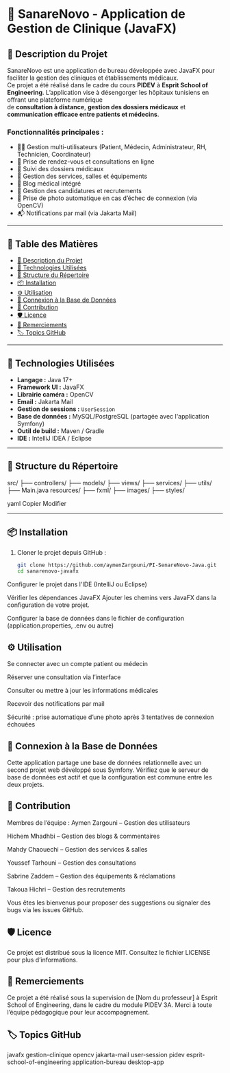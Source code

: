 # 🏥 SanareNovo - Application de Gestion de Clinique (JavaFX)

## 📖 Description du Projet

SanareNovo est une application de bureau développée avec JavaFX pour faciliter la gestion des cliniques et établissements médicaux.  
Ce projet a été réalisé dans le cadre du cours **PIDEV** à **Esprit School of Engineering**. L’application vise à désengorger les hôpitaux tunisiens en offrant une plateforme numérique  
de **consultation à distance**, **gestion des dossiers médicaux** et **communication efficace entre patients et médecins**.

### Fonctionnalités principales :

- 🧑‍⚕️ Gestion multi-utilisateurs (Patient, Médecin, Administrateur, RH, Technicien, Coordinateur)
- 📅 Prise de rendez-vous et consultations en ligne
- 📁 Suivi des dossiers médicaux
- 🏥 Gestion des services, salles et équipements
- 📰 Blog médical intégré
- 💼 Gestion des candidatures et recrutements
- 📸 Prise de photo automatique en cas d’échec de connexion (via OpenCV)
- 📬 Notifications par mail (via Jakarta Mail)

---

## 📑 Table des Matières

- [📖 Description du Projet](#-description-du-projet)
- [🧰 Technologies Utilisées](#-technologies-utilisées)
- [📁 Structure du Répertoire](#-structure-du-répertoire)
- [📦 Installation](#-installation)
- [⚙️ Utilisation](#️-utilisation)
- [🔗 Connexion à la Base de Données](#-connexion-à-la-base-de-données)
- [👥 Contribution](#-contribution)
- [🛡️ Licence](#️-licence)
- [🙏 Remerciements](#-remerciements)
- [🏷️ Topics GitHub](#-topics-github)

---

## 🧰 Technologies Utilisées

- **Langage :** Java 17+
- **Framework UI :** JavaFX
- **Librairie caméra :** OpenCV
- **Email :** Jakarta Mail
- **Gestion de sessions :** `UserSession`
- **Base de données :** MySQL/PostgreSQL (partagée avec l'application Symfony)
- **Outil de build :** Maven / Gradle
- **IDE :** IntelliJ IDEA / Eclipse

---

## 📁 Structure du Répertoire

src/
├── controllers/
├── models/
├── views/
├── services/
├── utils/
├── Main.java
resources/
├── fxml/
├── images/
├── styles/

yaml
Copier
Modifier

---

## 📦 Installation

1. Cloner le projet depuis GitHub :
   ```bash
   git clone https://github.com/aymenZargouni/PI-SenareNovo-Java.git
   cd sanarenovo-javafx
Configurer le projet dans l'IDE (IntelliJ ou Eclipse)

Vérifier les dépendances JavaFX
Ajouter les chemins vers JavaFX dans la configuration de votre projet.

Configurer la base de données dans le fichier de configuration (application.properties, .env ou autre)

## ⚙️ Utilisation

Se connecter avec un compte patient ou médecin

Réserver une consultation via l’interface

Consulter ou mettre à jour les informations médicales

Recevoir des notifications par mail

Sécurité : prise automatique d’une photo après 3 tentatives de connexion échouées

## 🔗 Connexion à la Base de Données
Cette application partage une base de données relationnelle avec un second projet web développé sous Symfony.
Vérifiez que le serveur de base de données est actif et que la configuration est commune entre les deux projets.

## 👥 Contribution
Membres de l’équipe :
Aymen Zargouni – Gestion des utilisateurs

Hichem Mhadhbi – Gestion des blogs & commentaires

Mahdy Chaouechi – Gestion des services & salles

Youssef Tarhouni – Gestion des consultations

Sabrine Zaddem – Gestion des équipements & réclamations

Takoua Hichri – Gestion des recrutements

Vous êtes les bienvenus pour proposer des suggestions ou signaler des bugs via les issues GitHub.

## 🛡️ Licence
Ce projet est distribué sous la licence MIT.
Consultez le fichier LICENSE pour plus d’informations.

## 🙏 Remerciements
Ce projet a été réalisé sous la supervision de [Nom du professeur]
à Esprit School of Engineering, dans le cadre du module PIDEV 3A.
Merci à toute l’équipe pédagogique pour leur accompagnement.

## 🏷️ Topics GitHub
javafx gestion-clinique opencv jakarta-mail user-session pidev esprit-school-of-engineering application-bureau desktop-app
